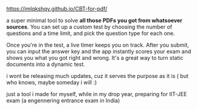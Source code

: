 https://imlqkshqy.github.io/CBT-for-pdf/

a super minimal tool to solve **all those PDFs you got from whatsoever sources**. You can set up a custom test by choosing the number of questions and a time limit, and pick the question type for each one.

Once you're in the test, a live timer keeps you on track. After you submit, you can input the answer key and the app instantly scores your exam and shows you what you got right and wrong. It's a great way to turn static documents into a dynamic test.

i wont be releasing much updates, cuz it serves the purpose as it is ( but who knows, maybe someday i will :) 

just a tool i made for myself, while in my drop year, preparing for IIT-JEE exam (a engennering entrance exam in India)
